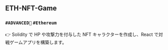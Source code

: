 ## ETH-NFT-Game

### `#ADVANCED🐔` `#Ethereum` 

👉 Solidity で HP や攻撃力を付与した NFT キャラクターを作成し、React で対戦ゲームアプリを構築します。
